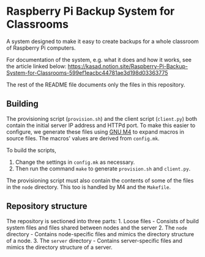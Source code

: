 # Raspberry Pi Backup System for Classrooms

A system designed to make it easy to create backups for a whole classroom of
Raspberry Pi computers.

For documentation of the system, e.g. what it does and how it works, see the
article linked below:
<https://kasad.notion.site/Raspberry-Pi-Backup-System-for-Classrooms-599ef1eacbc44781ae3d198d03363775>

The rest of the README file documents only the files in this repository.

## Building

The provisioning script (`provision.sh`) and the client script (`client.py`)
both contain the initial server IP address and HTTPd port. To make this easier
to configure, we generate these files using [GNU
M4](https://www.gnu.org/software/m4/) to expand macros in source files. The macros' values are derived from `config.mk`.

To build the scripts,
1. Change the settings in `config.mk` as necessary.
2. Then run the command `make` to generate `provision.sh` and `client.py`.

The provisioning script must also contain the contents of some of the
files in the `node` directory. This too is handled by M4 and the `Makefile`.

## Repository structure

The repository is sectioned into three parts:
    1. Loose files - Consists of build system files and files shared between
       nodes and the server
    2. The `node` directory - Contains node-specific files and mimics the
       directory structure of a node.
    3. The `server` directory - Contains server-specific files and mimics the
       directory structure of a server.
